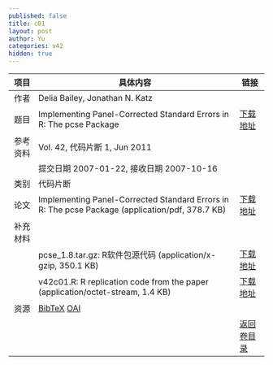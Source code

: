 ```yaml
---
published: false
title: c01
layout: post
author: Yu
categories: v42
hidden: true
---
```


| 项目 | 具体内容 | 链接 |
|---:|---|---|
| 作者 | Delia Bailey, Jonathan N. Katz| |
| 题目 |Implementing Panel-Corrected Standard Errors in R: The pcse Package | [下载地址](http://www.jstatsoft.org/v42/c01/paper) |
| 参考资料 |Vol. 42, 代码片断 1, Jun 2011 | |
| | 提交日期 2007-01-22, 接收日期 2007-10-16| | 
| 类别 | 代码片断| |
| 论文 | Implementing Panel-Corrected Standard Errors in R: The pcse Package  (application/pdf, 378.7 KB)| [下载地址](http://www.jstatsoft.org/v42/c01/paper) |
| 补充材料 | | |
| |pcse_1.8.tar.gz: R软件包源代码  (application/x-gzip, 350.1 KB)|  [下载地址](http://www.jstatsoft.org/v42/c01/supp/1) |
| |v42c01.R: R replication code from the paper  (application/octet-stream, 1.4 KB)|  [下载地址](http://www.jstatsoft.org/v42/c01/supp/2) |
| 资源 | [BibTeX](http://www.jstatsoft.org/v42/c01/bibtex) [OAI](http://www.jstatsoft.org/oai?verb=GetRecord&identifier=oai.jstatsoft/v42/c01&prefix=oai_dc)| |
| |  | [返回卷目录]({{site.baseurl}}/volume/v42.html) |